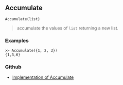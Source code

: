 ## Accumulate

```
Accumulate(list)
```

> accumulate the values of `list` returning a new list.

### Examples

```
>> Accumulate({1, 2, 3})
{1,3,6}
```

### Github

* [Implementation of Accumulate](https://github.com/axkr/symja_android_library/blob/master/symja_android_library/matheclipse-core/src/main/java/org/matheclipse/core/builtin/ListFunctions.java#L539) 
